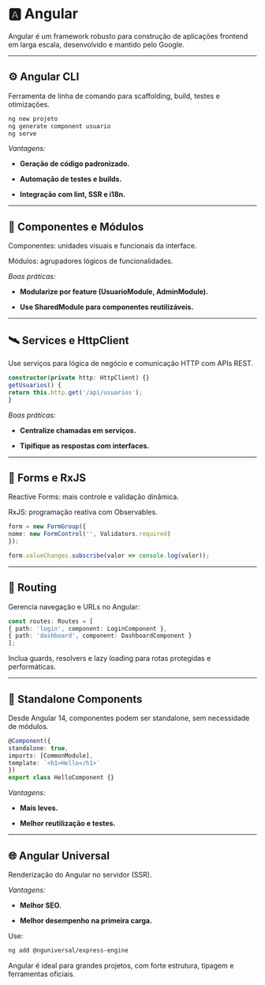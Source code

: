# 🅰️ Angular

Angular é um framework robusto para construção de aplicações frontend em larga escala, desenvolvido e mantido pelo Google.

---

## ⚙️ Angular CLI

Ferramenta de linha de comando para scaffolding, build, testes e otimizações.

```bash
ng new projeto
ng generate component usuario
ng serve
```

*Vantagens:*

- **Geração de código padronizado.**

- **Automação de testes e builds.**

- **Integração com lint, SSR e i18n.**

---

## 🧩 Componentes e Módulos

Componentes: unidades visuais e funcionais da interface.

Módulos: agrupadores lógicos de funcionalidades.

*Boas práticas:*

- **Modularize por feature (UsuarioModule, AdminModule).**

- **Use SharedModule para componentes reutilizáveis.**

---

## 🛰️ Services e HttpClient

Use serviços para lógica de negócio e comunicação HTTP com APIs REST.

```ts
constructor(private http: HttpClient) {}
getUsuarios() {
return this.http.get('/api/usuarios');
}
```

*Boas práticas:*

- **Centralize chamadas em serviços.**

- **Tipifique as respostas com interfaces.**

---

## 🧾 Forms e RxJS

Reactive Forms: mais controle e validação dinâmica.

RxJS: programação reativa com Observables.

```ts
form = new FormGroup({
nome: new FormControl('', Validators.required)
});

form.valueChanges.subscribe(valor => console.log(valor));
```
--- 

## 🧭 Routing

Gerencia navegação e URLs no Angular:

```ts
const routes: Routes = [
{ path: 'login', component: LoginComponent },
{ path: 'dashboard', component: DashboardComponent }
];
```

Inclua guards, resolvers e lazy loading para rotas protegidas e performáticas.

---

## 🧱 Standalone Components
Desde Angular 14, componentes podem ser standalone, sem necessidade de módulos.

```ts
@Component({
standalone: true,
imports: [CommonModule],
template: `<h1>Hello</h1>`
})
export class HelloComponent {}

```
*Vantagens:*

- **Mais leves.**

- **Melhor reutilização e testes.**

---

## 🌐 Angular Universal

Renderização do Angular no servidor (SSR).

*Vantagens:*

- **Melhor SEO.**

- **Melhor desempenho na primeira carga.**

Use:

```bash
ng add @nguniversal/express-engine
```
Angular é ideal para grandes projetos, com forte estrutura, tipagem e ferramentas oficiais.
